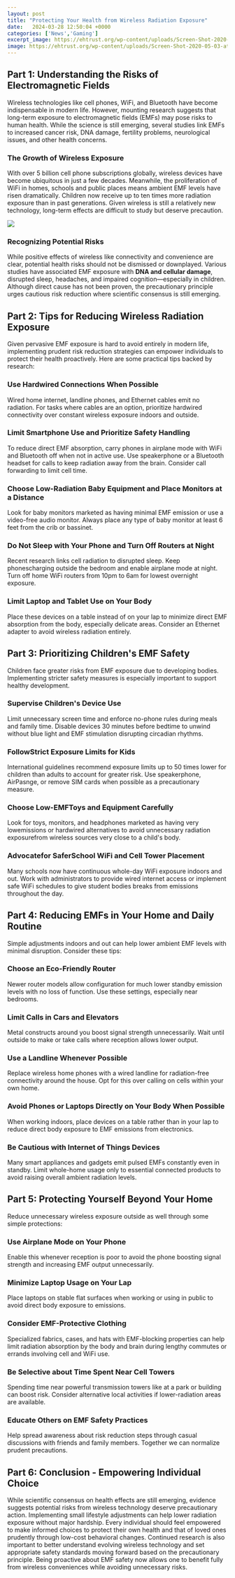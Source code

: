 ```yaml
---
layout: post
title: "Protecting Your Health from Wireless Radiation Exposure"
date:   2024-03-28 12:50:04 +0000
categories: ['News','Gaming']
excerpt_image: https://ehtrust.org/wp-content/uploads/Screen-Shot-2020-05-03-at-1.23.36-PM.png
image: https://ehtrust.org/wp-content/uploads/Screen-Shot-2020-05-03-at-1.23.36-PM.png
---
```


## Part 1: Understanding the Risks of Electromagnetic Fields 
Wireless technologies like cell phones, WiFi, and Bluetooth have become indispensable in modern life. However, mounting research suggests that long-term exposure to electromagnetic fields (EMFs) may pose risks to human health. While the science is still emerging, several studies link EMFs to increased cancer risk, DNA damage, fertility problems, neurological issues, and other health concerns. 
### The Growth of Wireless Exposure
With over 5 billion cell phone subscriptions globally, wireless devices have become ubiquitous in just a few decades. Meanwhile, the proliferation of WiFi in homes, schools and public places means ambient EMF levels have risen dramatically. Children now receive up to ten times more radiation exposure than in past generations. Given wireless is still a relatively new technology, long-term effects are difficult to study but deserve precaution.

![](https://ehtrust.org/wp-content/uploads/Screen-Shot-2020-05-03-at-1.23.36-PM.png)
### Recognizing Potential Risks 
While positive effects of wireless like connectivity and convenience are clear, potential health risks should not be dismissed or downplayed. Various studies have associated EMF exposure with **DNA and cellular damage**, disrupted sleep, headaches, and impaired cognition—especially in children. Although direct cause has not been proven, the precautionary principle urges cautious risk reduction where scientific consensus is still emerging. 
## Part 2: Tips for Reducing Wireless Radiation Exposure
Given pervasive EMF exposure is hard to avoid entirely in modern life, implementing prudent risk reduction strategies can empower individuals to protect their health proactively. Here are some practical tips backed by research:
### Use Hardwired Connections When Possible
Wired home internet, landline phones, and Ethernet cables emit no radiation. For tasks where cables are an option, prioritize hardwired connectivity over constant wireless exposure indoors and outside.
### Limit Smartphone Use and Prioritize Safety Handling  
To reduce direct EMF absorption, carry phones in airplane mode with WiFi and Bluetooth off when not in active use. Use speakerphone or a Bluetooth headset for calls to keep radiation away from the brain. Consider call forwarding to limit cell time.
### Choose Low-Radiation Baby Equipment and Place Monitors at a Distance
Look for baby monitors marketed as having minimal EMF emission or use a video-free audio monitor. Always place any type of baby monitor at least 6 feet from the crib or bassinet.
### Do Not Sleep with Your Phone and Turn Off Routers at Night
Recent research links cell radiation to disrupted sleep. Keep phonescharging outside the bedroom and enable airplane mode at night. Turn off home WiFi routers from 10pm to 6am for lowest overnight exposure. 
### Limit Laptop and Tablet Use on Your Body
Place these devices on a table instead of on your lap to minimize direct EMF absorption from the body, especially delicate areas. Consider an Ethernet adapter to avoid wireless radiation entirely.
## Part 3: Prioritizing Children's EMF Safety  
Children face greater risks from EMF exposure due to developing bodies. Implementing stricter safety measures is especially important to support healthy development.
### Supervise Children's Device Use  
Limit unnecessary screen time and enforce no-phone rules during meals and family time. Disable devices 30 minutes before bedtime to unwind without blue light and EMF stimulation disrupting circadian rhythms.
### FollowStrict Exposure Limits for Kids 
International guidelines recommend exposure limits up to 50 times lower for children than adults to account for greater risk. Use speakerphone, AirPasnge, or remove SIM cards when possible as a precautionary measure. 
### Choose Low-EMFToys and Equipment Carefully
Look for toys, monitors, and headphones marketed as having very lowemissions or hardwired alternatives to avoid unnecessary radiation exposurefrom wireless sources very close to a child's body. 
### Advocatefor SaferSchool WiFi and Cell Tower Placement
Many schools now have continuous whole-day WiFi exposure indoors and out. Work with administrators to provide wired internet access or implement safe WiFi schedules to give student bodies breaks from emissions throughout the day.
## Part 4: Reducing EMFs in Your Home and Daily Routine
Simple adjustments indoors and out can help lower ambient EMF levels with minimal disruption. Consider these tips: 
### Choose an Eco-Friendly Router 
Newer router models allow configuration for much lower standby emission levels with no loss of function. Use these settings, especially near bedrooms. 
### Limit Calls in Cars and Elevators
Metal constructs around you boost signal strength unnecessarily. Wait until outside to make or take calls where reception allows lower output.  
### Use a Landline Whenever Possible 
Replace wireless home phones with a wired landline for radiation-free connectivity around the house. Opt for this over calling on cells within your own home.
### Avoid Phones or Laptops Directly on Your Body When Possible  
When working indoors, place devices on a table rather than in your lap to reduce direct body exposure to EMF emissions from electronics.
### Be Cautious with Internet of Things Devices
Many smart appliances and gadgets emit pulsed EMFs constantly even in standby. Limit whole-home usage only to essential connected products to avoid raising overall ambient radiation levels.
## Part 5: Protecting Yourself Beyond Your Home  
Reduce unnecessary wireless exposure outside as well through some simple protections:
### Use Airplane Mode on Your Phone 
Enable this whenever reception is poor to avoid the phone boosting signal strength and increasing EMF output unnecessarily. 
### Minimize Laptop Usage on Your Lap  
Place laptops on stable flat surfaces when working or using in public to avoid direct body exposure to emissions. 
### Consider EMF-Protective Clothing 
Specialized fabrics, cases, and hats with EMF-blocking properties can help limit radiation absorption by the body and brain during lengthy commutes or errands involving cell and WiFi use. 
### Be Selective about Time Spent Near Cell Towers
Spending time near powerful transmission towers like at a park or building can boost risk. Consider alternative local activities if lower-radiation areas are available. 
### Educate Others on EMF Safety Practices
Help spread awareness about risk reduction steps through casual discussions with friends and family members. Together we can normalize prudent precautions.
## Part 6: Conclusion - Empowering Individual Choice  
While scientific consensus on health effects are still emerging, evidence suggests potential risks from wireless technology deserve precautionary action. Implementing small lifestyle adjustments can help lower radiation exposure without major hardship. Every individual should feel empowered to make informed choices to protect their own health and that of loved ones prudently through low-cost behavioral changes. Continued research is also important to better understand evolving wireless technology and set appropriate safety standards moving forward based on the precautionary principle. Being proactive about EMF safety now allows one to benefit fully from wireless conveniences while avoiding unnecessary risks.